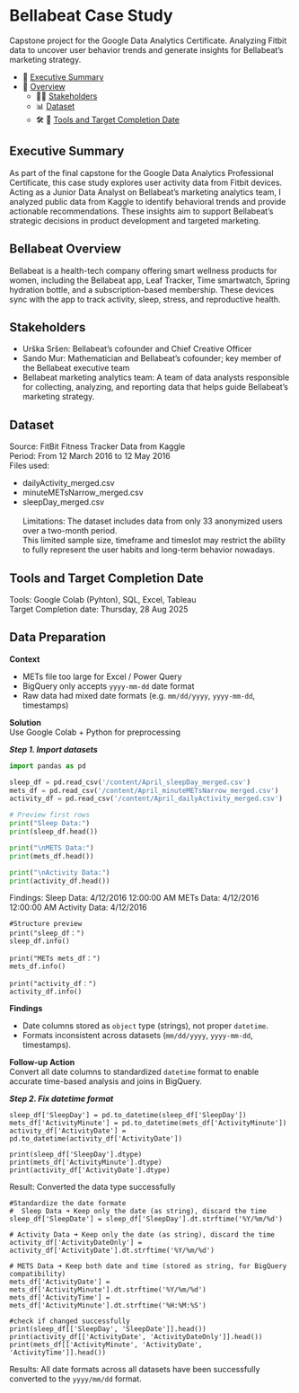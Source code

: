 # Bellabeat Case Study
Capstone project for the Google Data Analytics Certificate. Analyzing Fitbit data to uncover user behavior trends and generate insights for Bellabeat’s marketing strategy.

- 🎯 [Executive Summary](#Executive-Summary)
- 🌿 [Overview](#Bellabeat-Overview)
  - 🧑‍💼 [Stakeholders](#Stakeholders)
  - 📊 [Dataset](#Dataset)
  - 🛠️ 📅 [Tools and Target Completion Date](#Tools-and-Target-Completion-Date)
  
## Executive Summary
As part of the final capstone for the Google Data Analytics Professional Certificate, this case study explores user activity data from Fitbit devices. Acting as a Junior Data Analyst on Bellabeat’s marketing analytics team, I analyzed public data from Kaggle to identify behavioral trends and provide actionable recommendations. These insights aim to support Bellabeat’s strategic decisions in product development and targeted marketing.

## Bellabeat Overview
Bellabeat is a health-tech company offering smart wellness products for women, including the Bellabeat app, Leaf Tracker, Time smartwatch, Spring hydration bottle, and a subscription-based membership. These devices sync with the app to track activity, sleep, stress, and reproductive health.

## Stakeholders
- Urška Sršen: Bellabeat’s cofounder and Chief Creative Officer 
- Sando Mur: Mathematician and Bellabeat’s cofounder; key member of the Bellabeat executive team 
- Bellabeat marketing analytics team: A team of data analysts responsible for collecting, analyzing, and reporting data that helps guide Bellabeat’s marketing strategy. 

## Dataset
Source: FitBit Fitness Tracker Data from Kaggle\
Period: From 12 March 2016 to 12 May 2016\
Files used:
- dailyActivity_merged.csv
- minuteMETsNarrow_merged.csv
- sleepDay_merged.csv\
  \
Limitations: The dataset includes data from only 33 anonymized users over a two-month period. \
This limited sample size, timeframe and timeslot may restrict the ability to fully represent the user habits and long-term behavior nowadays. 

## Tools and Target Completion Date
Tools: Google Colab (Pyhton), SQL, Excel, Tableau\
Target Completion date: Thursday, 28 Aug 2025

## Data Preparation

**Context**
- METs file too large for Excel / Power Query  
- BigQuery only accepts `yyyy-mm-dd` date format  
- Raw data had mixed date formats (e.g. `mm/dd/yyyy`, `yyyy-mm-dd`, timestamps)

**Solution**  
Use Google Colab + Python for preprocessing  

***Step 1. Import datasets***
```python
import pandas as pd

sleep_df = pd.read_csv('/content/April_sleepDay_merged.csv')
mets_df = pd.read_csv('/content/April_minuteMETsNarrow_merged.csv')
activity_df = pd.read_csv('/content/April_dailyActivity_merged.csv')

# Preview first rows
print("Sleep Data:")  
print(sleep_df.head())  

print("\nMETS Data:")  
print(mets_df.head())  

print("\nActivity Data:")  
print(activity_df.head())  
```
Findings:
Sleep Data: 4/12/2016 12:00:00 AM
METs Data: 4/12/2016 12:00:00 AM
Activity Data: 4/12/2016

```
#Structure preview
print("sleep_df：")
sleep_df.info()

print("METs mets_df：")
mets_df.info()

print("activity_df：")
activity_df.info()
```
**Findings**  
- Date columns stored as `object` type (strings), not proper `datetime`.  
- Formats inconsistent across datasets (`mm/dd/yyyy`, `yyyy-mm-dd`, timestamps).  

**Follow-up Action**  
Convert all date columns to standardized `datetime` format to enable accurate time-based analysis and joins in BigQuery.


***Step 2. Fix datetime format***
```
sleep_df['SleepDay'] = pd.to_datetime(sleep_df['SleepDay'])
mets_df['ActivityMinute'] = pd.to_datetime(mets_df['ActivityMinute'])
activity_df['ActivityDate'] = pd.to_datetime(activity_df['ActivityDate'])
```

```# Check the data type of date columns
print(sleep_df['SleepDay'].dtype)
print(mets_df['ActivityMinute'].dtype)
print(activity_df['ActivityDate'].dtype)
```
Result: Converted the data type successfully

```
#Standardize the date formate
#  Sleep Data ➜ Keep only the date (as string), discard the time
sleep_df['SleepDate'] = sleep_df['SleepDay'].dt.strftime('%Y/%m/%d')

# Activity Data ➜ Keep only the date (as string), discard the time
activity_df['ActivityDateOnly'] = activity_df['ActivityDate'].dt.strftime('%Y/%m/%d')

# METS Data ➜ Keep both date and time (stored as string, for BigQuery compatibility)
mets_df['ActivityDate'] = mets_df['ActivityMinute'].dt.strftime('%Y/%m/%d')
mets_df['ActivityTime'] = mets_df['ActivityMinute'].dt.strftime('%H:%M:%S')
```
```
#check if changed successfully
print(sleep_df[['SleepDay', 'SleepDate']].head())
print(activity_df[['ActivityDate', 'ActivityDateOnly']].head())
print(mets_df[['ActivityMinute', 'ActivityDate', 'ActivityTime']].head())
```
Results:
All date formats across all datasets have been successfully converted to the `yyyy/mm/dd` format.

